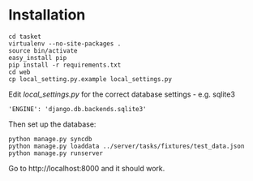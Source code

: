 # Installation

    cd tasket
    virtualenv --no-site-packages .
    source bin/activate
    easy_install pip
    pip install -r requirements.txt
    cd web
    cp local_setting.py.example local_settings.py

Edit _local_settings.py_ for the correct database settings - e.g. sqlite3

    'ENGINE': 'django.db.backends.sqlite3'

Then set up the database:

    python manage.py syncdb
    python manage.py loaddata ../server/tasks/fixtures/test_data.json
    python manage.py runserver

Go to http://localhost:8000 and it should work.

